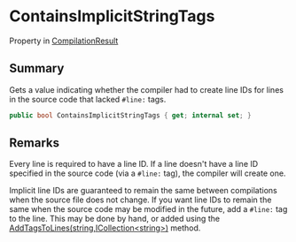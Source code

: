 # ContainsImplicitStringTags

Property in [CompilationResult](./)

## Summary

Gets a value indicating whether the compiler had to create line IDs for lines in the source code that lacked `#line:` tags.

```csharp
public bool ContainsImplicitStringTags { get; internal set; }
```

## Remarks

Every line is required to have a line ID. If a line doesn't have a line ID specified in the source code (via a `#line:` tag), the compiler will create one.

Implicit line IDs are guaranteed to remain the same between compilations when the source file does not change. If you want line IDs to remain the same when the source code may be modified in the future, add a `#line:` tag to the line. This may be done by hand, or added using the [AddTagsToLines(string,ICollection\<string>)](../yarn.compiler.utility/yarn.compiler.utility.addtagstolines.md) method.
